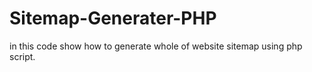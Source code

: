 # Sitemap-Generater-PHP
in this code show how to generate whole of website sitemap using php script.
